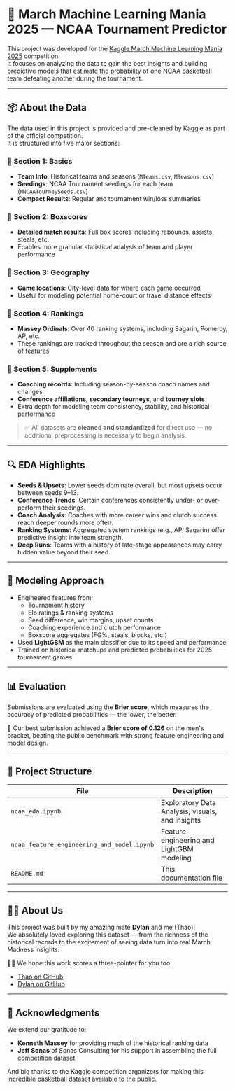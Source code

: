 # 🏀 March Machine Learning Mania 2025 — NCAA Tournament Predictor

This project was developed for the [Kaggle March Machine Learning Mania 2025](https://www.kaggle.com/competitions/march-machine-learning-mania-2025/overview) competition.  
It focuses on analyzing the data to gain the best insights and building predictive models that estimate the probability of one NCAA basketball team defeating another during the tournament.

---

## 📦 About the Data

The data used in this project is provided and pre-cleaned by Kaggle as part of the official competition.  
It is structured into five major sections:

### 🔹 Section 1: Basics
- **Team Info**: Historical teams and seasons (`MTeams.csv`, `MSeasons.csv`)
- **Seedings**: NCAA Tournament seedings for each team (`MNCAATourneySeeds.csv`)
- **Compact Results**: Regular and tournament win/loss summaries

### 🔹 Section 2: Boxscores
- **Detailed match results**: Full box scores including rebounds, assists, steals, etc.
- Enables more granular statistical analysis of team and player performance

### 🔹 Section 3: Geography
- **Game locations**: City-level data for where each game occurred
- Useful for modeling potential home-court or travel distance effects

### 🔹 Section 4: Rankings
- **Massey Ordinals**: Over 40 ranking systems, including Sagarin, Pomeroy, AP, etc.
- These rankings are tracked throughout the season and are a rich source of features

### 🔹 Section 5: Supplements
- **Coaching records**: Including season-by-season coach names and changes
- **Conference affiliations**, **secondary tourneys**, and **tourney slots**
- Extra depth for modeling team consistency, stability, and historical performance

> ✅ All datasets are **cleaned and standardized** for direct use — no additional preprocessing is necessary to begin analysis.

---

## 🔍 EDA Highlights

- **Seeds & Upsets**: Lower seeds dominate overall, but most upsets occur between seeds 9–13.
- **Conference Trends**: Certain conferences consistently under- or over-perform their seedings.
- **Coach Analysis**: Coaches with more career wins and clutch success reach deeper rounds more often.
- **Ranking Systems**: Aggregated system rankings (e.g., AP, Sagarin) offer predictive insight into team strength.
- **Deep Runs**: Teams with a history of late-stage appearances may carry hidden value beyond their seed.

---

## 🧠 Modeling Approach

- Engineered features from:
  - Tournament history
  - Elo ratings & ranking systems
  - Seed difference, win margins, upset counts
  - Coaching experience and clutch performance
  - Boxscore aggregates (FG%, steals, blocks, etc.)
- Used **LightGBM** as the main classifier due to its speed and performance
- Trained on historical matchups and predicted probabilities for 2025 tournament games

---

## 📊 Evaluation

Submissions are evaluated using the **Brier score**, which measures the accuracy of predicted probabilities — the lower, the better.

🎯 Our best submission achieved a **Brier score of 0.126** on the men's bracket, beating the public benchmark with strong feature engineering and model design.

---

## 📁 Project Structure

| File | Description |
|------|-------------|
| `ncaa_eda.ipynb` | Exploratory Data Analysis, visuals, and insights |
| `ncaa_feature_engineering_and_model.ipynb` | Feature engineering and LightGBM modeling |
| `README.md` | This documentation file |

---

## 🙋‍♀️ About Us

This project was built by my amazing mate **Dylan** and me (Thao)!  
We absolutely loved exploring this dataset — from the richness of the historical records to the excitement of seeing data turn into real March Madness insights.

🏀💥 We hope this work scores a three-pointer for you too.

- [Thao on GitHub](https://github.com/thaochu05)
- [Dylan on GitHub](https://github.com/DucDuyLe)

---

## 🙏 Acknowledgments

We extend our gratitude to:
- **Kenneth Massey** for providing much of the historical ranking data
- **Jeff Sonas** of Sonas Consulting for his support in assembling the full competition dataset

And big thanks to the Kaggle competition organizers for making this incredible basketball dataset available to the public.
